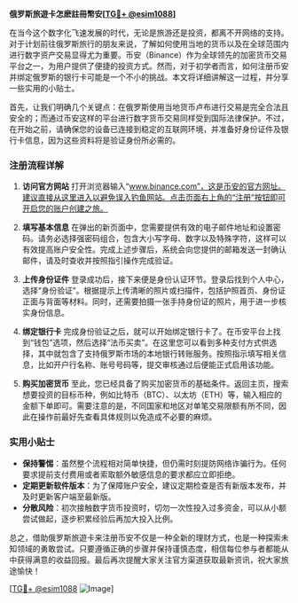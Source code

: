 **俄罗斯旅遊卡怎麽註冊幣安[[TG💪+ @esim1088](https://t.me/s/esim1088)]**

在当今这个数字化飞速发展的时代，无论是旅游还是投资，都离不开网络的支持。对于计划前往俄罗斯旅行的朋友来说，了解如何使用当地的货币以及在全球范围内进行数字资产交易显得尤为重要。币安（Binance）作为全球领先的加密货币交易平台之一，为用户提供了便捷的投资方式。然而，对于初学者而言，如何注册币安并绑定俄罗斯的银行卡可能是一个不小的挑战。本文将详细讲解这一过程，并分享一些实用的小贴士。

首先，让我们明确几个关键点：在俄罗斯使用当地货币卢布进行交易是完全合法且安全的；而通过币安这样的平台进行数字货币交易同样受到国际法律保护。不过，在开始之前，请确保您的设备已连接到稳定的互联网环境，并准备好身份证件及银行卡信息，因为这些资料将是验证身份所必需的。

### 注册流程详解

1. **访问官方网站**
   打开浏览器输入“www.binance.com”，这是币安的官方网址。建议直接从这里进入以避免误入钓鱼网站。点击页面右上角的“注册”按钮即可开启您的账户创建之旅。

2. **填写基本信息**
   在弹出的新页面中，您需要提供有效的电子邮件地址和设置密码。请务必选择强密码组合，包含大小写字母、数字以及特殊字符，这样可以有效提高账户安全性。完成上述步骤后，系统会向您提供的邮箱发送一封确认邮件，请及时查收并按照指引操作完成验证。

3. **上传身份证件**
   登录成功后，接下来便是身份认证环节。登录后找到个人中心，选择“身份验证”。根据提示上传清晰的照片或扫描件，包括护照首页、身份证正面与背面等材料。同时，还需要拍摄一张手持身份证的照片，用于进一步核实身份信息。

4. **绑定银行卡**
   完成身份验证之后，就可以开始绑定银行卡了。在币安平台上找到“钱包”选项，然后选择“法币买卖”。在这里您可以看到多种支付方式供选择，其中就包含了支持俄罗斯市场的本地银行转账服务。按照指示填写相关信息，比如开户行名称、账号号码等，提交审核通过后便能正式启用该功能。

5. **购买加密货币**
   至此，您已经具备了购买加密货币的基础条件。返回主页，搜索想要投资的目标币种，例如比特币（BTC）、以太坊（ETH）等，输入相应的金额下单即可。需要注意的是，不同国家和地区对单笔交易限额有所不同，因此在操作前最好先查看具体规则以免造成不必要的麻烦。

### 实用小贴士

- **保持警惕**：虽然整个流程相对简单快捷，但仍需时刻提防网络诈骗行为。任何要求提前支付费用或者索取额外敏感信息的要求都应立即拒绝。
- **定期更新软件版本**：为了保障账户安全，建议定期检查是否有新版本发布，并及时更新客户端至最新版。
- **分散风险**：初次接触数字货币投资时，切勿一次性投入过多资金，可以从小额尝试做起，逐步积累经验后再加大投入比例。

总之，借助俄罗斯旅遊卡来注册币安不仅是一种全新的理财方式，也是一种探索未知领域的勇敢尝试。只要遵循正确的步骤并保持谨慎态度，相信每位参与者都能从中获得满意的收益回报。最后再次提醒大家关注官方渠道获取最新资讯，祝大家旅途愉快！

[[TG💪+ @esim1088](https://t.me/s/esim1088) ![Image](https://i.postimg.cc/4NQfJmqS/Snipaste-2025-05-13-00-14-12.png)]